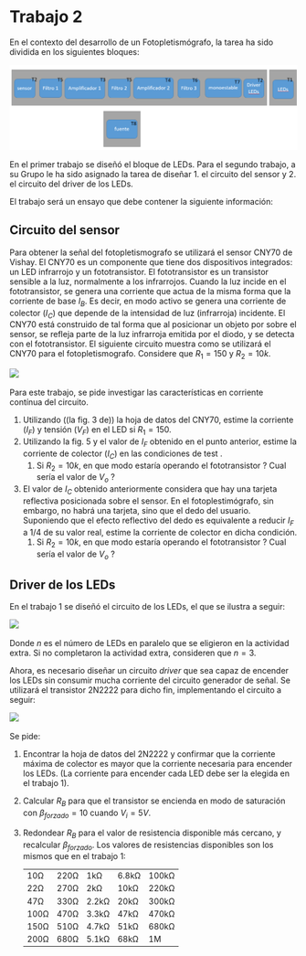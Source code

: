 # Trabajo 2

En el contexto del desarrollo de un Fotopletismógrafo, la tarea ha sido dividida en los siguientes bloques:

![TX_bloques](../img/TX_bloques.png)

En el primer trabajo se diseñó el bloque de LEDs. Para el segundo trabajo, a su Grupo le ha sido asignado la tarea de diseñar 1. el circuito del sensor y 2. el circuito del driver de los LEDs.

El trabajo será un ensayo que debe contener la siguiente información:

## Circuito del sensor
   
Para obtener la señal del fotopletismografo se utilizará el sensor CNY70 de Vishay. El CNY70 es un componente que tiene dos dispositivos integrados: un LED infrarrojo y un fototransistor. El fototransistor es un transistor sensible a la luz, normalmente a los infrarrojos. Cuando la luz incide en el fototransistor, se genera una corriente que actua de la misma forma que la corriente de base $I_B$. Es decir, en modo activo se genera una corriente de colector ($I_C$) que depende de la intensidad de luz (infrarroja) incidente. El CNY70 está construido de tal forma que al posicionar un objeto por sobre el sensor, se refleja parte de la luz infrarroja emitida por el diodo, y se detecta con el fototransistor. El siguiente circuito muestra como se utilizará el CNY70 para el fotopletismografo. Considere que $R_1 = 150$ y $R_2 = 10k$.

<img src="https://julianodb.github.io/electronic_circuits_diagrams/cny70_circuit.png" width="250">

Para este trabajo, se pide investigar las características en corriente contínua del circuito.

1. Utilizando ((la fig. 3 de)) la hoja de datos del CNY70, estime la corriente ($I_F$) y tensión ($V_F$) en el LED si $R_1 = 150$.
2. Utilizando la fig. 5 y el valor de $I_F$ obtenido en el punto anterior, estime la corriente de colector ($I_C$) en las condiciones de test . 
    1. Si $R_2=10k$, en que modo estaría operando el fototransistor ? Cual sería el valor de $V_o$ ?
3. El valor de $I_C$ obtenido anteriormente considera que hay una tarjeta reflectiva posicionada sobre el sensor. En el fotoplestimógrafo, sin embargo, no habrá una tarjeta, sino que el dedo del usuario. Suponiendo que el efecto reflectivo del dedo es equivalente a reducir $I_F$ a 1/4 de su valor real, estime la corriente de colector en dicha condición.
    1. Si $R_2=10k$, en que modo estaría operando el fototransistor ? Cual sería el valor de $V_o$ ?

## Driver de los LEDs

En el trabajo 1 se diseñó el circuito de los LEDs, el que se ilustra a seguir:

<img src="https://julianodb.github.io/electronic_circuits_diagrams/led_circuit.png">

Donde $n$ es el número de LEDs en paralelo que se eligieron en la actividad extra. Si no completaron la actividad extra, consideren que $n=3$.

Ahora, es necesario diseñar un circuito *driver* que sea capaz de encender los LEDs sin consumir mucha corriente del circuito generador de señal. Se utilizará el transistor 2N2222 para dicho fin, implementando el circuito a seguir:

<img src="https://julianodb.github.io/electronic_circuits_diagrams/led_driver.png">

Se pide:

1. Encontrar la hoja de datos del 2N2222 y confirmar que la corriente máxima de colector es mayor que la corriente necesaria para encender los LEDs. (La corriente para encender cada LED debe ser la elegida en el trabajo 1).
2. Calcular $R_B$ para que el transistor se encienda en modo de saturación con $\beta_{forzado}=10$ cuando $V_i = 5 V$.
3. Redondear $R_B$ para el valor de resistencia disponible más cercano, y recalcular $\beta_{forzado}$. Los valores de resistencias disponibles son los mismos que en el trabajo 1:

    |   |  |        |       |  |
    |------|------|-----------|------------|-------|
    | 10Ω  | 220Ω | 1kΩ       | 6.8kΩ      | 100kΩ |
    | 22Ω  | 270Ω | 2kΩ       | 10kΩ       | 220kΩ |
    | 47Ω  | 330Ω | 2.2kΩ     | 20kΩ       | 300kΩ |
    | 100Ω | 470Ω | 3.3kΩ     | 47kΩ       | 470kΩ |
    | 150Ω | 510Ω | 4.7kΩ     | 51kΩ       | 680kΩ |
    | 200Ω | 680Ω | 5.1kΩ     | 68kΩ       | 1M    |

